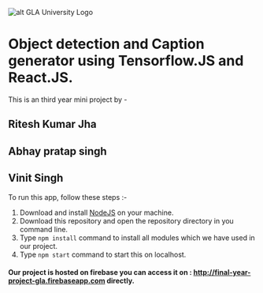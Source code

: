 ![alt GLA University Logo](https://image3.mouthshut.com/images/imagesp/925773425s.png)

# Object detection and Caption generator using Tensorflow.JS and React.JS.

This is an third year mini project by -

## Ritesh Kumar Jha
## Abhay pratap singh
## Vinit Singh

To run this app, follow these steps :-
1. Download and install [NodeJS](https://nodejs.org/en/) on your machine.
1. Download this repository and open the repository directory in you command line.
1. Type `npm install` command to install all modules which we have used in our project.
1. Type `npm start` command to start this on localhost.

#### Our project is hosted on firebase you can access it on : http://final-year-project-gla.firebaseapp.com directly.
